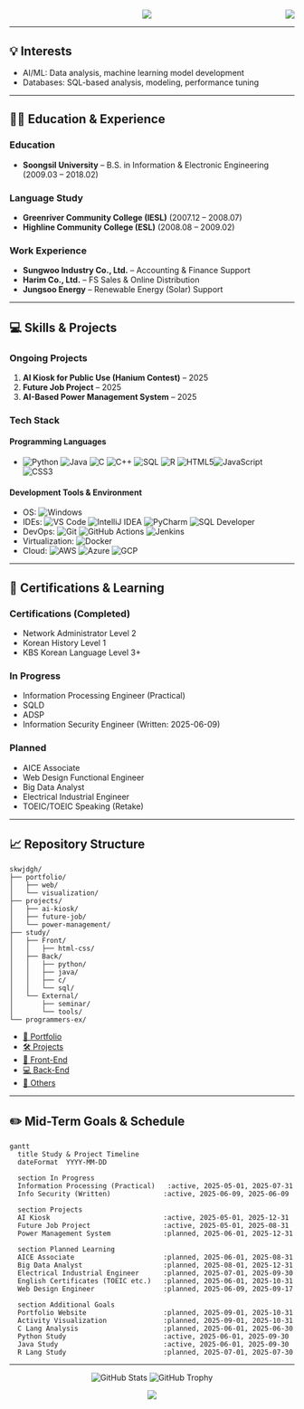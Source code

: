 <h1 align="left">
        <a href="https://github.com/skwjdgh/skwjdgh/blob/main/README.md">
    <img align="right" src="https://img.shields.io/badge/Translate-한국어-red.svg" />
  </a>
</h1>


<p align='center'>
  <img src="https://capsule-render.vercel.app/api?type=waving&color=gradient&height=300&section=header&text=I’m%20JungHo%20Na&fontSize=70&animation=fadeIn&fontAlignY=38&desc=Conanti%20Dabitur!&descAlignY=51&descAlign=62"/>
</p>


---

## 💡 Interests

* AI/ML: Data analysis, machine learning model development
* Databases: SQL-based analysis, modeling, performance tuning

---

## 🧑‍💼 Education & Experience

### Education

* **Soongsil University** – B.S. in Information & Electronic Engineering (2009.03 – 2018.02)

### Language Study

* **Greenriver Community College (IESL)** (2007.12 – 2008.07)
* **Highline Community College (ESL)** (2008.08 – 2009.02)

### Work Experience

* **Sungwoo Industry Co., Ltd.** – Accounting & Finance Support
* **Harim Co., Ltd.** – FS Sales & Online Distribution
* **Jungsoo Energy** – Renewable Energy (Solar) Support

---

## 💻 Skills & Projects

### Ongoing Projects

1. **AI Kiosk for Public Use (Hanium Contest)** – 2025
2. **Future Job Project** – 2025
3. **AI-Based Power Management System** – 2025

### Tech Stack

#### Programming Languages

* ![Python](https://img.shields.io/badge/Python-3776AB?style=plastic&logo=python&logoColor=white&link=www.naver.com)  ![Java](https://img.shields.io/badge/Java-007396?style=plastic&logo=openjdk&logoColor=white)  ![C](https://img.shields.io/badge/C-A8B9CC?style=plastic&logo=c&logoColor=white)  ![C++](https://img.shields.io/badge/C++-00599C?style=plastic&logo=c%2B%2B&logoColor=white) ![SQL](https://img.shields.io/badge/SQL-4479A1?style=plastic&logo=mysql&logoColor=white)  ![R](https://img.shields.io/badge/R-276DC3?style=plastic&logo=r&logoColor=white)  ![HTML5](https://img.shields.io/badge/HTML5-E34F26?style=plastic&logo=html5&logoColor=white)![JavaScript](https://img.shields.io/badge/JavaScript-F7DF1E?style=plastic&logo=javascript&logoColor=white)  ![CSS3](https://img.shields.io/badge/CSS3-1572B6?style=plastic&logo=css3&logoColor=white)

#### Development Tools & Environment

* OS: ![Windows](https://img.shields.io/badge/Windows_11-0078D6?style=plastic&logo=windows&logoColor=white)  
* IDEs: ![VS Code](https://img.shields.io/badge/VS_Code-007ACC?style=plastic&logo=visual-studio-code&logoColor=white)  ![IntelliJ IDEA](https://img.shields.io/badge/IntelliJ_IDEA-000000?style=plastic&logo=intellij-idea&logoColor=white)  ![PyCharm](https://img.shields.io/badge/PyCharm-000000?style=plastic&logo=pycharm&logoColor=green)  ![SQL Developer](https://img.shields.io/badge/SQL_Developer-F80000?style=plastic&logo=oracle&logoColor=white)
* DevOps: ![Git](https://img.shields.io/badge/Git-F05032?style=plastic&logo=git&logoColor=white)  ![GitHub Actions](https://img.shields.io/badge/GitHub_Actions-2088FF?style=plastic&logo=github-actions&logoColor=white)  ![Jenkins](https://img.shields.io/badge/Jenkins-D24939?style=plastic&logo=jenkins&logoColor=white)
* Virtualization: ![Docker](https://img.shields.io/badge/Docker-2496ED?style=plastic&logo=docker&logoColor=white)
* Cloud: ![AWS](https://img.shields.io/badge/AWS-232F3E?style=plastic&logo=amazon-aws&logoColor=FF9900)  ![Azure](https://img.shields.io/badge/Azure-0078D4?style=plastic&logo=microsoft-azure&logoColor=white)  ![GCP](https://img.shields.io/badge/GCP-4285F4?style=plastic&logo=google-cloud&logoColor=white)


---

## 📘 Certifications & Learning

### Certifications (Completed)

* Network Administrator Level 2
* Korean History Level 1
* KBS Korean Language Level 3+

### In Progress

* Information Processing Engineer (Practical)
* SQLD
* ADSP
* Information Security Engineer (Written: 2025-06-09)

### Planned

* AICE Associate
* Web Design Functional Engineer
* Big Data Analyst
* Electrical Industrial Engineer
* TOEIC/TOEIC Speaking (Retake)

---

## 📈 Repository Structure

```
skwjdgh/
├── portfolio/
│   ├── web/
│   └── visualization/
├── projects/
│   ├── ai-kiosk/
│   ├── future-job/
│   └── power-management/
├── study/
│   ├── Front/
│   │   ├── html-css/
│   ├── Back/
│   │   ├── python/
│   │   ├── java/
│   │   ├── c/
│   │   └── sql/
│   └── External/
│       ├── seminar/
│       └── tools/
└── programmers-ex/
```

* [📂 Portfolio](https://github.com/skwjdgh/Portfolio)
* [🛠 Projects](https://github.com/skwjdgh/Project)
* [🎨 Front-End](https://github.com/skwjdgh/Front)
* [💻 Back-End](https://github.com/skwjdgh/Back)
* [📆 Others](https://github.com/skwjdgh/External)

---

## ✏️ Mid-Term Goals & Schedule

```mermaid
gantt
  title Study & Project Timeline
  dateFormat  YYYY-MM-DD

  section In Progress
  Information Processing (Practical)   :active, 2025-05-01, 2025-07-31
  Info Security (Written)             :active, 2025-06-09, 2025-06-09

  section Projects
  AI Kiosk                            :active, 2025-05-01, 2025-12-31
  Future Job Project                  :active, 2025-05-01, 2025-08-31
  Power Management System             :planned, 2025-06-01, 2025-12-31

  section Planned Learning
  AICE Associate                      :planned, 2025-06-01, 2025-08-31
  Big Data Analyst                    :planned, 2025-08-01, 2025-12-31
  Electrical Industrial Engineer      :planned, 2025-07-01, 2025-09-30
  English Certificates (TOEIC etc.)   :planned, 2025-06-01, 2025-10-31
  Web Design Engineer                 :planned, 2025-06-09, 2025-09-17

  section Additional Goals
  Portfolio Website                   :planned, 2025-09-01, 2025-10-31
  Activity Visualization              :planned, 2025-09-01, 2025-10-31
  C Lang Analysis                     :planned, 2025-06-01, 2025-06-30
  Python Study                        :active, 2025-06-01, 2025-09-30
  Java Study                          :active, 2025-06-01, 2025-09-30
  R Lang Study                        :planned, 2025-07-01, 2025-07-30
```

---


<p align="center">
  <img src="https://github-readme-stats.vercel.app/api?username=skwjdgh" alt="GitHub Stats" />
  <img src="https://github-profile-trophy.vercel.app/?username=skwjdgh&theme=radical" alt="GitHub Trophy" />
</p>

<p align='center'>
  <img src="https://capsule-render.vercel.app/api?type=waving&color=gradient&height=200&text=&descAlign=59&section=footer">
</p>

